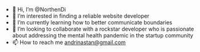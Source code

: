 - 👋 Hi, I’m @NorthenDi
- 👀 I’m interested in finding a reliable website developer
- 🌱 I’m currently learning how to better communicate boundaries 
- 💞️ I’m looking to collaborate with a rockstar developer who is passionate about addressing the mental health pandemic in the startup community
- 📫 How to reach me andrinastan@gmail.com

<!---
NorthenDi/NorthenDi is a ✨ special ✨ repository because its `README.md` (this file) appears on your GitHub profile.
You can click the Preview link to take a look at your changes.
--->
